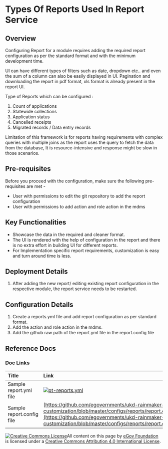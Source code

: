 # Types Of Reports Used In Report Service

## Overview <a id="Overview"></a>

Configuring Report for a module requires adding the required report configuration as per the standard format and with the minimum development time.

UI can have different types of filters such as date, dropdown etc.. and even the sum of a column can also be easily displayed in UI. Pagination and downloading the report in pdf format, xls format is already present in the report UI.

Type of Reports which can be configured :

1. Count of applications
2. Statewide collections
3. Application status
4. Cancelled receipts
5. Migrated records / Data entry records

Limitation of this framework is for reports having requirements with complex queries with multiple joins as the report uses the query to fetch the data from the database, It is resource-intensive and response might be slow in those scenarios.

## Pre-requisites <a id="Pre-requisites"></a>

Before you proceed with the configuration, make sure the following pre-requisites are met -

* User with permissions to edit the git repository to add the report configuration
* User with permissions to add action and role action in the mdms 

## Key Functionalities <a id="Key-Functionalities"></a>

* Showcase the data in the required and cleaner format.
* The UI is rendered with the help of configuration in the report and there is no extra effort in building UI for different reports.
* For Implementation specific report requirements, customization is easy and turn around time is less.

## Deployment Details <a id="Deployment-Details"></a>

1. After adding the new report/ editing existing report configuration in the respective module, the report service needs to be restarted.

## Configuration Details <a id="Configuration-Details"></a>

1. Create a reports.yml file and add report configuration as per standard format.
2. Add the action and role action in the mdms.
3. Add the github raw path of the report.yml file in the report.config file

## Reference Docs <a id="Reference-Docs"></a>

### Doc Links <a id="Doc-Links"></a>

| **Title** | **Link** |
| :--- | :--- |
| Sample report.yml file | [![](https://github.githubassets.com/favicon.ico)pt-reports.yml](https://github.com/egovernments/ukd-rainmaker-customization/blob/master/configs/reports/configs/pt-reports.yml) |
| Sample report.config file | [https://github.com/egovernments/ukd-rainmaker-customization/blob/master/configs/reports/report.config](https://github.com/egovernments/ukd-rainmaker-customization/blob/master/configs/reports/report.config) |

[![Creative Commons License](https://i.creativecommons.org/l/by/4.0/80x15.png)​](http://creativecommons.org/licenses/by/4.0/)All content on this page by [eGov Foundation](https://egov.org.in/) is licensed under a [Creative Commons Attribution 4.0 International License](http://creativecommons.org/licenses/by/4.0/).


